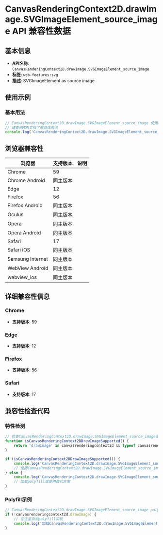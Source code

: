 # CanvasRenderingContext2D.drawImage.SVGImageElement_source_image API 兼容性数据

## 基本信息

- **API名称**: `CanvasRenderingContext2D.drawImage.SVGImageElement_source_image`
- **标签**: `web-features:svg`
- **描述**: SVGImageElement as source image

## 使用示例

### 基本用法

```javascript
// CanvasRenderingContext2D.drawImage.SVGImageElement_source_image 使用示例
// 请查阅MDN文档了解具体用法
console.log('CanvasRenderingContext2D.drawImage.SVGImageElement_source_image API');
```

## 浏览器兼容性

| 浏览器 | 支持版本 | 说明 |
|--------|----------|------|
| Chrome | 59 |  |
| Chrome Android | 同主版本 |  |
| Edge | 12 |  |
| Firefox | 56 |  |
| Firefox Android | 同主版本 |  |
| Oculus | 同主版本 |  |
| Opera | 同主版本 |  |
| Opera Android | 同主版本 |  |
| Safari | 17 |  |
| Safari iOS | 同主版本 |  |
| Samsung Internet | 同主版本 |  |
| WebView Android | 同主版本 |  |
| webview_ios | 同主版本 |  |

## 详细兼容性信息

### Chrome

- **支持版本**: 59

### Edge

- **支持版本**: 12

### Firefox

- **支持版本**: 56

### Safari

- **支持版本**: 17

## 兼容性检查代码

### 特性检测

```javascript
// 检查CanvasRenderingContext2D.drawImage.SVGImageElement_source_image是否支持
function isCanvasRenderingContext2DDrawImageSupported() {
    return 'drawImage' in canvasrenderingcontext2d && typeof canvasrenderingcontext2d.drawImage === 'function';
}

if (isCanvasRenderingContext2DDrawImageSupported()) {
    console.log('CanvasRenderingContext2D.drawImage.SVGImageElement_source_image 支持');
    // 使用CanvasRenderingContext2D.drawImage.SVGImageElement_source_image
} else {
    console.log('CanvasRenderingContext2D.drawImage.SVGImageElement_source_image 不支持，需要polyfill');
    // 加载polyfill或使用替代方案
}
```

### Polyfill示例

```javascript
// CanvasRenderingContext2D.drawImage.SVGImageElement_source_image polyfill
if (!canvasrenderingcontext2d.drawImage) {
    // 在这里添加polyfill实现
    console.log('加载CanvasRenderingContext2D.drawImage.SVGImageElement_source_image polyfill');
}
```


